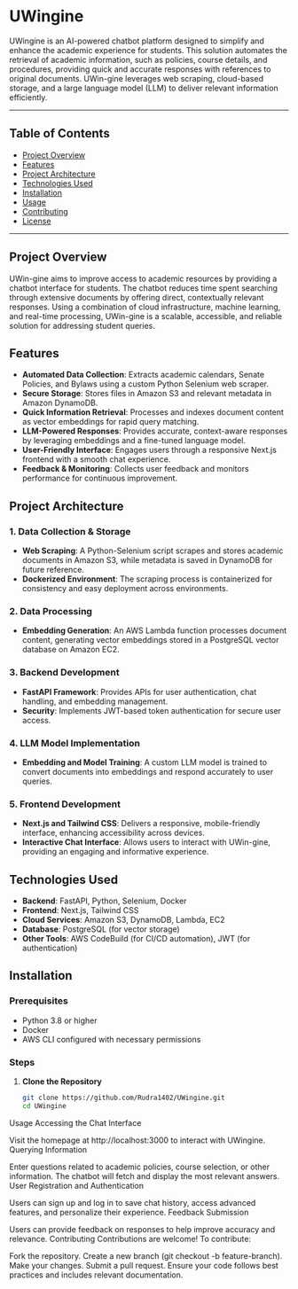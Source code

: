 # UWingine

UWingine is an AI-powered chatbot platform designed to simplify and enhance the academic experience for students. This solution automates the retrieval of academic information, such as policies, course details, and procedures, providing quick and accurate responses with references to original documents. UWin-gine leverages web scraping, cloud-based storage, and a large language model (LLM) to deliver relevant information efficiently.

---

## Table of Contents
- [Project Overview](#project-overview)
- [Features](#features)
- [Project Architecture](#project-architecture)
- [Technologies Used](#technologies-used)
- [Installation](#installation)
- [Usage](#usage)
- [Contributing](#contributing)
- [License](#license)

---

## Project Overview

UWin-gine aims to improve access to academic resources by providing a chatbot interface for students. The chatbot reduces time spent searching through extensive documents by offering direct, contextually relevant responses. Using a combination of cloud infrastructure, machine learning, and real-time processing, UWin-gine is a scalable, accessible, and reliable solution for addressing student queries.

## Features

- **Automated Data Collection**: Extracts academic calendars, Senate Policies, and Bylaws using a custom Python Selenium web scraper.
- **Secure Storage**: Stores files in Amazon S3 and relevant metadata in Amazon DynamoDB.
- **Quick Information Retrieval**: Processes and indexes document content as vector embeddings for rapid query matching.
- **LLM-Powered Responses**: Provides accurate, context-aware responses by leveraging embeddings and a fine-tuned language model.
- **User-Friendly Interface**: Engages users through a responsive Next.js frontend with a smooth chat experience.
- **Feedback & Monitoring**: Collects user feedback and monitors performance for continuous improvement.

## Project Architecture

### 1. Data Collection & Storage
- **Web Scraping**: A Python-Selenium script scrapes and stores academic documents in Amazon S3, while metadata is saved in DynamoDB for future reference.
- **Dockerized Environment**: The scraping process is containerized for consistency and easy deployment across environments.

### 2. Data Processing
- **Embedding Generation**: An AWS Lambda function processes document content, generating vector embeddings stored in a PostgreSQL vector database on Amazon EC2.
  
### 3. Backend Development
- **FastAPI Framework**: Provides APIs for user authentication, chat handling, and embedding management.
- **Security**: Implements JWT-based token authentication for secure user access.

### 4. LLM Model Implementation
- **Embedding and Model Training**: A custom LLM model is trained to convert documents into embeddings and respond accurately to user queries.
  
### 5. Frontend Development
- **Next.js and Tailwind CSS**: Delivers a responsive, mobile-friendly interface, enhancing accessibility across devices.
- **Interactive Chat Interface**: Allows users to interact with UWin-gine, providing an engaging and informative experience.

## Technologies Used

- **Backend**: FastAPI, Python, Selenium, Docker
- **Frontend**: Next.js, Tailwind CSS
- **Cloud Services**: Amazon S3, DynamoDB, Lambda, EC2
- **Database**: PostgreSQL (for vector storage)
- **Other Tools**: AWS CodeBuild (for CI/CD automation), JWT (for authentication)

## Installation

### Prerequisites
- Python 3.8 or higher
- Docker
- AWS CLI configured with necessary permissions

### Steps
1. **Clone the Repository**
   ```bash
   git clone https://github.com/Rudra1402/UWingine.git
   cd UWingine

Usage
Accessing the Chat Interface

Visit the homepage at http://localhost:3000 to interact with UWingine.
Querying Information

Enter questions related to academic policies, course selection, or other information. The chatbot will fetch and display the most relevant answers.
User Registration and Authentication

Users can sign up and log in to save chat history, access advanced features, and personalize their experience.
Feedback Submission

Users can provide feedback on responses to help improve accuracy and relevance.
Contributing
Contributions are welcome! To contribute:

Fork the repository.
Create a new branch (git checkout -b feature-branch).
Make your changes.
Submit a pull request.
Ensure your code follows best practices and includes relevant documentation.
